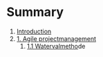 # Summary

1. [Introduction](README.md)
2. [1. Agile projectmanagement](/chapter1.md "Agile projectmanagement")  
   1. [1.1 Watervalmetho](watervalmethode.md)de



